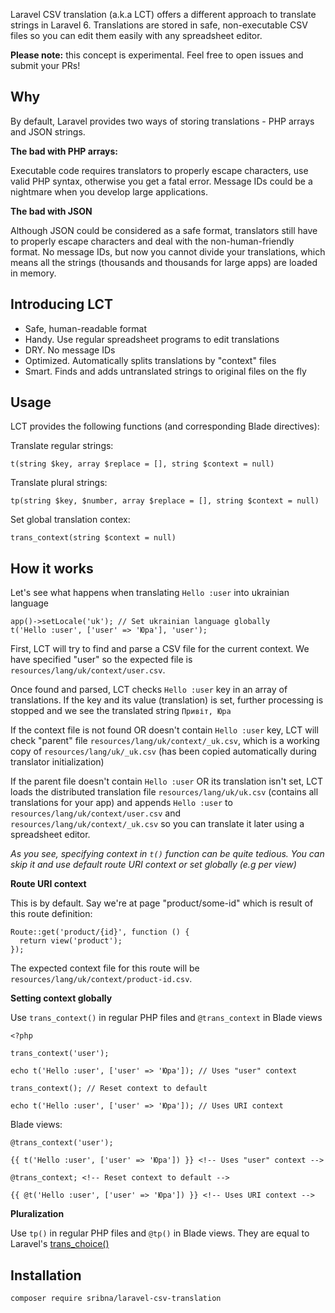 Laravel CSV translation (a.k.a LCT) offers a different approach to translate strings in Laravel 6. Translations are stored in safe, non-executable CSV files so you can edit them easily with any spreadsheet editor.

**Please note:** this concept is experimental. Feel free to open issues and submit your PRs!

## Why ##
By default, Laravel provides two ways of storing translations - PHP arrays and JSON strings.

**The bad with PHP arrays:**

Executable code requires translators to properly escape characters, use valid PHP syntax, otherwise you get a fatal error. Message IDs could be a nightmare when you develop large applications.

**The bad with JSON**

Although JSON could be considered as a safe format, translators still have to properly escape characters and deal with the non-human-friendly format. No message IDs, but now you cannot divide your translations, which means all the strings (thousands and thousands for large apps) are loaded in memory.

## Introducing LCT ##


- Safe, human-readable format
- Handy. Use regular spreadsheet programs to edit translations
- DRY. No message IDs
- Optimized. Automatically splits translations by "context" files
- Smart. Finds and adds untranslated strings to original files on the fly


## Usage ##

LCT provides the following functions (and corresponding Blade directives):

Translate regular strings:
    
    t(string $key, array $replace = [], string $context = null)

Translate plural strings:
    
    tp(string $key, $number, array $replace = [], string $context = null)

Set global translation contex:

    trans_context(string $context = null)

## How it works ##

Let's see what happens when translating `Hello :user` into ukrainian language

	app()->setLocale('uk'); // Set ukrainian language globally
    t('Hello :user', ['user' => 'Юра'], 'user');

First, LCT will try to find and parse a CSV file for the current context. We have specified "user" so the expected file is `resources/lang/uk/context/user.csv`.

Once found and parsed, LCT checks `Hello :user` key in an array of translations. If the key and its value (translation) is set, further processing is stopped and we see the translated string `Привіт, Юра`

If the context file is not found OR doesn't contain `Hello :user` key, LCT will check  "parent" file `resources/lang/uk/context/_uk.csv`, which is a working copy of `resources/lang/uk/_uk.csv` (has been copied automatically during translator initialization)

If the parent file doesn't contain `Hello :user` OR its translation isn't set, LCT loads the distributed translation file `resources/lang/uk/uk.csv` (contains all translations for your app) and appends `Hello :user` to `resources/lang/uk/context/user.csv` and `resources/lang/uk/context/_uk.csv` so you can translate it later using a spreadsheet editor.

*As you see, specifying context in `t()` function can be quite tedious. You can skip it and use default route URI context or set globally (e.g per view)*

**Route URI context**

This is by default. Say we're at page "product/some-id" which is result of this route definition:

    Route::get('product/{id}', function () {
      return view('product');
    });

The expected context file for this route will be `resources/lang/uk/context/product-id.csv`.

**Setting context globally**

Use `trans_context()` in regular PHP files and `@trans_context` in Blade views

    <?php
    
    trans_context('user');
    
    echo t('Hello :user', ['user' => 'Юра']); // Uses "user" context
    
    trans_context(); // Reset context to default
    
    echo t('Hello :user', ['user' => 'Юра']); // Uses URI context

Blade views:

    @trans_context('user');
    
    {{ t('Hello :user', ['user' => 'Юра']) }} <!-- Uses "user" context -->
    
    @trans_context; <!-- Reset context to default -->
    
    {{ @t('Hello :user', ['user' => 'Юра']) }} <!-- Uses URI context -->


**Pluralization**

Use `tp()` in regular PHP files and `@tp()` in Blade views. They are equal to Laravel's [trans_choice()](https://laravel.com/docs/6.x/localization#pluralization)

## Installation ##

    composer require sribna/laravel-csv-translation








